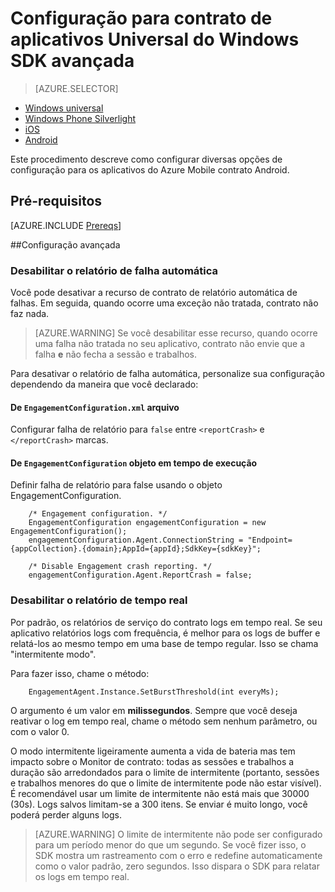 <properties
    pageTitle="Configuração para contrato de aplicativos Universal do Windows SDK avançada"
    description="Configuração Opções avançadas para contrato de celular Azure com aplicativos Universal do Windows"                    
    services="mobile-engagement"
    documentationCenter="mobile"
    authors="piyushjo"
    manager="erikre"
    editor="" />

<tags
    ms.service="mobile-engagement"
    ms.workload="mobile"
    ms.tgt_pltfrm="mobile-windows-store"
    ms.devlang="dotnet"
    ms.topic="article"
    ms.date="10/04/2016"
    ms.author="piyushjo;ricksal" />

# <a name="advanced-configuration-for-windows-universal-apps-engagement-sdk"></a>Configuração para contrato de aplicativos Universal do Windows SDK avançada

> [AZURE.SELECTOR]
- [Windows universal](mobile-engagement-windows-store-advanced-configuration.md)
- [Windows Phone Silverlight](mobile-engagement-windows-phone-integrate-engagement.md)
- [iOS](mobile-engagement-ios-integrate-engagement.md)
- [Android](mobile-engagement-android-advanced-configuration.md)

Este procedimento descreve como configurar diversas opções de configuração para os aplicativos do Azure Mobile contrato Android.

## <a name="prerequisites"></a>Pré-requisitos

[AZURE.INCLUDE [Prereqs](../../includes/mobile-engagement-windows-store-prereqs.md)]

##<a name="advanced-configuration"></a>Configuração avançada

### <a name="disable-automatic-crash-reporting"></a>Desabilitar o relatório de falha automática

Você pode desativar a recurso de contrato de relatório automática de falhas. Em seguida, quando ocorre uma exceção não tratada, contrato não faz nada.

> [AZURE.WARNING] Se você desabilitar esse recurso, quando ocorre uma falha não tratada no seu aplicativo, contrato não envie que a falha **e** não fecha a sessão e trabalhos.

Para desativar o relatório de falha automática, personalize sua configuração dependendo da maneira que você declarado:

#### <a name="from-engagementconfigurationxml-file"></a>De `EngagementConfiguration.xml` arquivo

Configurar falha de relatório para `false` entre `<reportCrash>` e `</reportCrash>` marcas.

#### <a name="from-engagementconfiguration-object-at-run-time"></a>De `EngagementConfiguration` objeto em tempo de execução

Definir falha de relatório para false usando o objeto EngagementConfiguration.

        /* Engagement configuration. */
        EngagementConfiguration engagementConfiguration = new EngagementConfiguration();
        engagementConfiguration.Agent.ConnectionString = "Endpoint={appCollection}.{domain};AppId={appId};SdkKey={sdkKey}";

        /* Disable Engagement crash reporting. */
        engagementConfiguration.Agent.ReportCrash = false;

### <a name="disable-real-time-reporting"></a>Desabilitar o relatório de tempo real

Por padrão, os relatórios de serviço do contrato logs em tempo real. Se seu aplicativo relatórios logs com frequência, é melhor para os logs de buffer e relatá-los ao mesmo tempo em uma base de tempo regular. Isso se chama "intermitente modo".

Para fazer isso, chame o método:

        EngagementAgent.Instance.SetBurstThreshold(int everyMs);

O argumento é um valor em **milissegundos**. Sempre que você deseja reativar o log em tempo real, chame o método sem nenhum parâmetro, ou com o valor 0.

O modo intermitente ligeiramente aumenta a vida de bateria mas tem impacto sobre o Monitor de contrato: todas as sessões e trabalhos a duração são arredondados para o limite de intermitente (portanto, sessões e trabalhos menores do que o limite de intermitente pode não estar visível). É recomendável usar um limite de intermitente não está mais que 30000 (30s). Logs salvos limitam-se a 300 itens. Se enviar é muito longo, você poderá perder alguns logs.

> [AZURE.WARNING] O limite de intermitente não pode ser configurado para um período menor do que um segundo. Se você fizer isso, o SDK mostra um rastreamento com o erro e redefine automaticamente como o valor padrão, zero segundos. Isso dispara o SDK para relatar os logs em tempo real.

[here]:http://www.nuget.org/packages/Capptain.WindowsCS
[NuGet website]:http://docs.nuget.org/docs/start-here/overview
